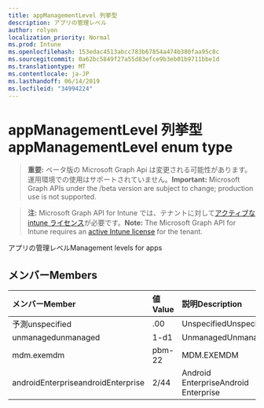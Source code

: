 ```yaml
---
title: appManagementLevel 列挙型
description: アプリの管理レベル
author: rolyon
localization_priority: Normal
ms.prod: Intune
ms.openlocfilehash: 153edac4513abcc783b67854a474b380faa95c8c
ms.sourcegitcommit: 0a62bc5849f27a55d83efce9b3eb01b9711bbe1d
ms.translationtype: MT
ms.contentlocale: ja-JP
ms.lasthandoff: 06/14/2019
ms.locfileid: "34994224"
---
```

# <a name="appmanagementlevel-enum-type"></a><span data-ttu-id="1f5a4-103">appManagementLevel 列挙型</span><span class="sxs-lookup"><span data-stu-id="1f5a4-103">appManagementLevel enum type</span></span>

> <span data-ttu-id="1f5a4-104">**重要:** ベータ版の Microsoft Graph Api は変更される可能性があります。運用環境での使用はサポートされていません。</span><span class="sxs-lookup"><span data-stu-id="1f5a4-104">**Important:** Microsoft Graph APIs under the /beta version are subject to change; production use is not supported.</span></span>

> <span data-ttu-id="1f5a4-105">**注:** Microsoft Graph API for Intune では、テナントに対して[アクティブな intune ライセンス](https://go.microsoft.com/fwlink/?linkid=839381)が必要です。</span><span class="sxs-lookup"><span data-stu-id="1f5a4-105">**Note:** The Microsoft Graph API for Intune requires an [active Intune license](https://go.microsoft.com/fwlink/?linkid=839381) for the tenant.</span></span>

<span data-ttu-id="1f5a4-106">アプリの管理レベル</span><span class="sxs-lookup"><span data-stu-id="1f5a4-106">Management levels for apps</span></span>

## <a name="members"></a><span data-ttu-id="1f5a4-107">メンバー</span><span class="sxs-lookup"><span data-stu-id="1f5a4-107">Members</span></span>
|<span data-ttu-id="1f5a4-108">メンバー</span><span class="sxs-lookup"><span data-stu-id="1f5a4-108">Member</span></span>|<span data-ttu-id="1f5a4-109">値</span><span class="sxs-lookup"><span data-stu-id="1f5a4-109">Value</span></span>|<span data-ttu-id="1f5a4-110">説明</span><span class="sxs-lookup"><span data-stu-id="1f5a4-110">Description</span></span>|
|:---|:---|:---|
|<span data-ttu-id="1f5a4-111">予測</span><span class="sxs-lookup"><span data-stu-id="1f5a4-111">unspecified</span></span>|<span data-ttu-id="1f5a4-112">.0</span><span class="sxs-lookup"><span data-stu-id="1f5a4-112">0</span></span>|<span data-ttu-id="1f5a4-113">Unspecified</span><span class="sxs-lookup"><span data-stu-id="1f5a4-113">Unspecified</span></span>|
|<span data-ttu-id="1f5a4-114">unmanaged</span><span class="sxs-lookup"><span data-stu-id="1f5a4-114">unmanaged</span></span>|<span data-ttu-id="1f5a4-115">1-d</span><span class="sxs-lookup"><span data-stu-id="1f5a4-115">1</span></span>|<span data-ttu-id="1f5a4-116">Unmanaged</span><span class="sxs-lookup"><span data-stu-id="1f5a4-116">Unmanaged</span></span>|
|<span data-ttu-id="1f5a4-117">mdm.exe</span><span class="sxs-lookup"><span data-stu-id="1f5a4-117">mdm</span></span>|<span data-ttu-id="1f5a4-118">pbm-2</span><span class="sxs-lookup"><span data-stu-id="1f5a4-118">2</span></span>|<span data-ttu-id="1f5a4-119">MDM.EXE</span><span class="sxs-lookup"><span data-stu-id="1f5a4-119">MDM</span></span>|
|<span data-ttu-id="1f5a4-120">androidEnterprise</span><span class="sxs-lookup"><span data-stu-id="1f5a4-120">androidEnterprise</span></span>|<span data-ttu-id="1f5a4-121">2/4</span><span class="sxs-lookup"><span data-stu-id="1f5a4-121">4</span></span>|<span data-ttu-id="1f5a4-122">Android Enterprise</span><span class="sxs-lookup"><span data-stu-id="1f5a4-122">Android Enterprise</span></span>|





